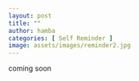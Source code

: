 ```yaml
---
layout: post
title: ""
author: hamba
categories: [ Self Reminder ]
image: assets/images/reminder2.jpg
---
```


coming soon